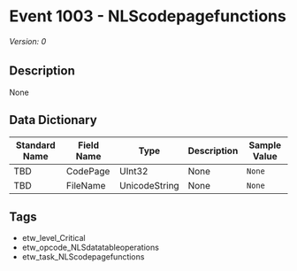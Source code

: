 # Event 1003 - NLScodepagefunctions
###### Version: 0

## Description
None

## Data Dictionary
|Standard Name|Field Name|Type|Description|Sample Value|
|---|---|---|---|---|
|TBD|CodePage|UInt32|None|`None`|
|TBD|FileName|UnicodeString|None|`None`|

## Tags
* etw_level_Critical
* etw_opcode_NLSdatatableoperations
* etw_task_NLScodepagefunctions